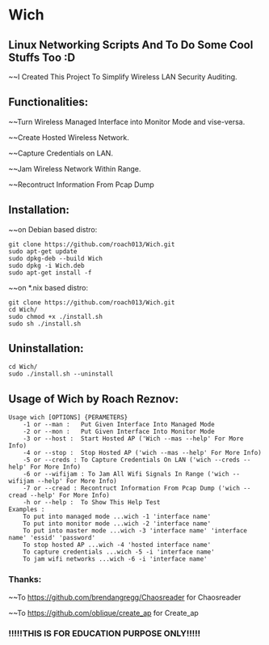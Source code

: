 # Wich
## Linux Networking Scripts And To Do Some Cool Stuffs Too :D

 ~~I Created This Project To Simplify Wireless LAN Security Auditing.

## Functionalities:

  ~~Turn Wireless Managed Interface into Monitor Mode and vise-versa.

  ~~Create Hosted Wireless Network.

  ~~Capture Credentials on LAN.

  ~~Jam Wireless Network Within Range.

  ~~Recontruct Information From Pcap Dump 


## Installation:

  ~~on Debian based distro:
  
    git clone https://github.com/roach013/Wich.git
    sudo apt-get update
    sudo dpkg-deb --build Wich
    sudo dpkg -i Wich.deb
    sudo apt-get install -f

  ~~on *.nix based distro:
  
    git clone https://github.com/roach013/Wich.git
    cd Wich/
    sudo chmod +x ./install.sh
    sudo sh ./install.sh
    
## Uninstallation:

    cd Wich/
    sudo ./install.sh --uninstall

## Usage of Wich by Roach Reznov:

	Usage wich [OPTIONS] {PERAMETERS}
		-1 or --man :	Put Given Interface Into Managed Mode
		-2 or --mon :	Put Given Interface Into Monitor Mode
		-3 or --host :	Start Hosted AP ('Wich --mas --help' For More Info)
		-4 or --stop :	Stop Hosted AP ('wich --mas --help' For More Info)
		-5 or --creds : To Capture Credentials On LAN ('wich --creds --help' For More Info)
		-6 or --wifijam : To Jam All Wifi Signals In Range ('wich --wifijam --help' For More Info)
		-7 or --cread :	Recontruct Information From Pcap Dump ('wich --cread --help' For More Info)
		-h or --help :	To Show This Help Test
	Examples :
		To put into managed mode ...wich -1 'interface name'
		To put into monitor mode ...wich -2 'interface name'
		To put into master mode ...wich -3 'interface name' 'interface name' 'essid' 'password'
		To stop hosted AP ...wich -4 'hosted interface name'
		To capture credentials ...wich -5 -i 'interface name'
		To jam wifi networks ...wich -6 -i 'interface name'
		
### Thanks:

~~To https://github.com/brendangregg/Chaosreader for Chaosreader

~~To https://github.com/oblique/create_ap for Create_ap

### !!!!!THIS IS FOR EDUCATION PURPOSE ONLY!!!!!
